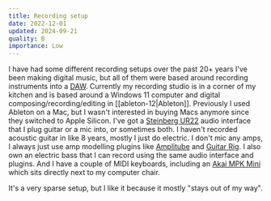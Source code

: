```yaml
---
title: Recording setup
date: 2022-12-01
updated: 2024-09-21
quality: B
importance: Low
---
```


I have had some different recording setups over the past 20+ years I've been making digital music, but all of them were based around recording instruments into a [DAW](https://www.avid.com/resource-center/what-is-a-daw). Currently my recording studio is in a corner of my kitchen and is based around a Windows 11 computer and digital composing/recording/editing in [[ableton-12|Ableton]]. Previously I used Ableton on a Mac, but I wasn't interested in buying Macs anymore since they switched to Apple Silicon. I've got a [Steinberg UR22](https://www.sweetwater.com/store/detail/UR22C--steinberg-ur22c-usb-audio-interface?cond=UR22CU1) audio interface that I plug guitar or a mic into, or sometimes both. I haven't recorded acoustic guitar in like 8 years, mostly I just do electric. I don't mic any amps, I always just use amp modelling plugins like [Amplitube](https://www.ikmultimedia.com/products/amplitube5/?pkey=amplitube-5-max-v2) and [Guitar Rig](https://www.native-instruments.com/en/products/komplete/guitar/guitar-rig-7-pro/). I also own an electric bass that I can record using the same audio interface and plugins. And I have a couple of MIDI keyboards, including an [Akai MPK Mini](https://www.sweetwater.com/store/detail/MPKMiniPlus--akai-professional-mpk-mini-plus-37-key-keyboard-controller) which sits directly next to my computer chair.

It's a very sparse setup, but I like it because it mostly "stays out of my way".
